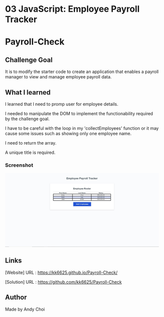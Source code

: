 # 03 JavaScript: Employee Payroll Tracker

# Payroll-Check

## Challenge Goal
It is to modify the starter code to create an application that enables a payroll manager to view and manage employee payroll data.

## What I learned
I learned that I need to promp user for employee details.

I needed to manipulate the DOM to implement the functionability required by the challenge goal.

I have to be careful with the loop in my 'collectEmployees' function or it may cause some issues such as showing only one employee name.

I need to return the array.

A unique title is required.

### Screenshot
![Screenshot](/screenshot/PayRollScreenshot.JPG)

## Links

[Website] URL : https://kk6625.github.io/Payroll-Check/

[Solution] URL : https://github.com/kk6625/Payroll-Check

## Author
 Made by Andy Choi





